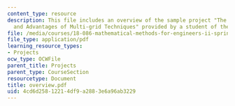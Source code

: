 ```yaml
---
content_type: resource
description: This file includes an overview of the sample project "The Fundamentals
  and Advantages of Multi-grid Techniques" provided by a student of the class.
file: /media/courses/18-086-mathematical-methods-for-engineers-ii-spring-2006/4cd6d25812214df9a2883e6a96ab3229_overview.pdf
file_type: application/pdf
learning_resource_types:
- Projects
ocw_type: OCWFile
parent_title: Projects
parent_type: CourseSection
resourcetype: Document
title: overview.pdf
uid: 4cd6d258-1221-4df9-a288-3e6a96ab3229
---
```

